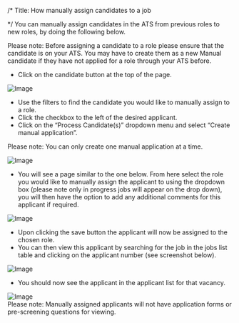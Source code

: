 /*
Title: How manually assign candidates to a job

*/
You can manually assign candidates in the ATS from previous roles to new roles, by doing the following below.  
  
Please note: Before assigning a candidate to a role please ensure that the candidate is on your ATS. You may have to create them as a new Manual candidate if they have not applied for a role through your ATS before.  
  

- Click on the candidate button at the top of the page.

![Image](https://s3.amazonaws.com/tw-desk/i/122167/attachment-inline/98318.20150501134817122.98318.20150501134817122rTsIw)  
  

- Use the filters to find the candidate you would like to manually assign to a role.
- Click the checkbox to the left of the desired applicant.
- Click on the “Process Candidate(s)” dropdown menu and select “Create manual application”.
  
Please note: You can only create one manual application at a time.  
  
![Image](https://s3.amazonaws.com/tw-desk/i/122167/attachment-inline/98318.20150501134855348.98318.20150501134855348ijZlz)  
  

- You will see a page similar to the one below. From here select the role you would like to manually assign the applicant to using the dropdown box (please note only in progress jobs will appear on the drop down), you will then have the option to add any additional comments for this applicant if required.

![Image](https://s3.amazonaws.com/tw-desk/i/122167/attachment-inline/98318.20150512160059730.98318.20150512160059730pQans)  
  

- Upon clicking the save button the applicant will now be assigned to the chosen role.
- You can then view this applicant by searching for the job in the jobs list table and clicking on the applicant number (see screenshot below).

![Image](https://s3.amazonaws.com/tw-desk/i/122167/attachment-inline/98318.20150501135323261.98318.20150501135323261nkKD9)  
  
- You should now see the applicant in the applicant list for that vacancy.

![Image](https://s3.amazonaws.com/tw-desk/i/122167/attachment-inline/98318.20150501135352513.98318.20150501135352513V8rpq)  
Please note: Manually assigned applicants will not have application forms or pre-screening questions for viewing.